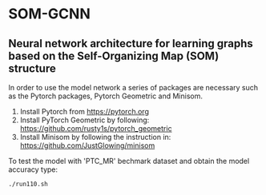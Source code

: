 # SOM-GCNN
Neural network architecture for learning graphs based on the Self-Organizing Map (SOM) structure
--------------------------------------------------------------------------------

In order to use the model network a series of packages are necessary such as the Pytorch packages, Pytorch Geometric and Minisom.

1. Install Pytorch from https://pytorch.org
2. Install PyTorch Geometric by following: https://github.com/rusty1s/pytorch_geometric
3. Install Minisom by following the instruction in: https://github.com/JustGlowing/minisom

To test the model with 'PTC_MR' bechmark dataset and obtain the model accuracy type:
```
./run110.sh
```
